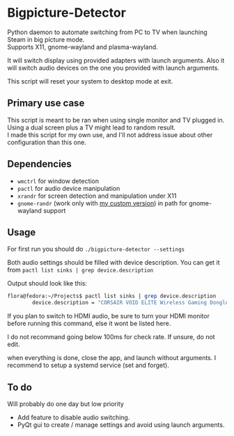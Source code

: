 # Bigpicture-Detector

Python daemon to automate switching from PC to TV when launching Steam in big picture mode.  
Supports X11, gnome-wayland and plasma-wayland.

It will switch display using provided adapters with launch arguments.
Also it will switch audio devices on the one you provided with launch arguments.

This script will reset your system to desktop mode at exit.

## Primary use case

This script is meant to be ran when using single monitor and TV plugged in.  
Using a dual screen plus a TV might lead to random result.  
I made this script for my own use, and I'll not address issue about other configuration than this one.

## Dependencies

- `wmctrl` for window detection
- `pactl` for audio device manipulation
- `xrandr` for screen detection and manipulation under X11
- `gnome-randr` (work only with [my custom version](https://github.com/Odizinne/gnome-randr-py)) in path for gnome-wayland support

## Usage

For first run you should do `./bigpicture-detector --settings`

Both audio settings should be filled with device description. You can get it from `pactl list sinks | grep device.description`

Output should look like this:

```bash
flora@fedora:~/Projects$ pactl list sinks | grep device.description
        device.description = "CORSAIR VOID ELITE Wireless Gaming Dongle"
```

If you plan to switch to HDMI audio, be sure to turn your HDMI monitor before running this command, else it wont be listed here.

I do not recommand going below 100ms for check rate. If unsure, do not edit.

when everything is done, close the app, and launch without arguments. I recommend to setup a systemd service (set and forget).

## To do

Will probably do one day but low priority

- Add feature to disable audio switching.
- PyQt gui to create / manage settings and avoid using launch arguments.